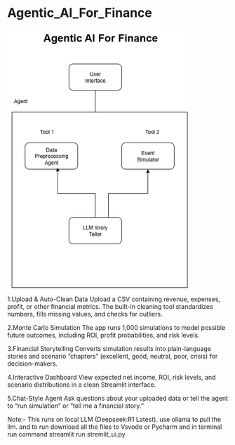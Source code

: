# Agentic_AI_For_Finance
![Alt text](https://github.com/shrikanthkrish1/Agentic_AI_For_Finance/blob/main/Agentic_aI_Finance.drawio.png)






1.Upload & Auto-Clean Data
Upload a CSV containing revenue, expenses, profit, or other financial metrics. The built-in cleaning tool standardizes numbers, fills missing values, and checks for outliers.

2.Monte Carlo Simulation
The app runs 1,000 simulations to model possible future outcomes, including ROI, profit probabilities, and risk levels.

3.Financial Storytelling
Converts simulation results into plain-language stories and scenario “chapters” (excellent, good, neutral, poor, crisis) for decision-makers.

4.Interactive Dashboard
View expected net income, ROI, risk levels, and scenario distributions in a clean Streamlit interface.

5.Chat-Style Agent
Ask questions about your uploaded data or tell the agent to “run simulation” or “tell me a financial story.”


Note:-
This runs on local LLM (Deepseek:R1 Latest). use ollama to pull the llm. and to run download all the files to Vsvode or Pycharm and in terminal run command streamlit run stremlit_ui.py
